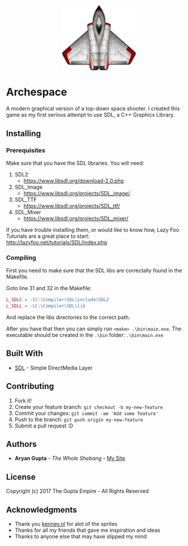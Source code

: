 <p align="center">
  <img src="res/icon.png" alt="Program Icon" width="200"/>
</p>

# Archespace

A modern graphical version of a top-down space shooter. I created this game as my first serious attempt to use SDL, a C++ Graphics Library. 

## Installing

### Prerequisites

Make sure that you have the SDL libraries. You will need:
1. SDL2
    * https://www.libsdl.org/download-2.0.php
2. SDL_Image
    * https://www.libsdl.org/projects/SDL_image/
3. SDL_TTF
    * https://www.libsdl.org/projects/SDL_ttf/
4. SDL_Mixer
    * https://www.libsdl.org/projects/SDL_mixer/
  
If you have trouble installing them, or would like to know how, Lazy Foo Tuturials are a great place to start: http://lazyfoo.net/tutorials/SDL/index.php 

### Compiling

First you need to make sure that the SDL libs are correctally found in the Makefile. 

Goto line 31 and 32 in the Makefile:
``` Makefile
L_SDLC = -IC:\Compiler\SDL\include\SDL2 
L_SDLL = -LC:\Compiler\SDL\lib
```
And replace the libs directories to the correct path. 

After you have that then you can simply run `<make> .\bin\main.exe`. The executable should be created in the `.\bin` folder: `.\bin\main.exe`

## Built With

* [SDL](https://www.libsdl.org/) - Simple DirectMedia Layer

## Contributing

1. Fork it!
2. Create your feature branch: `git checkout -b my-new-feature`
3. Commit your changes: `git commit -am 'Add some feature'`
4. Push to the branch: `git push origin my-new-feature`
5. Submit a pull request :D

## Authors

* **Aryan Gupta** - *The Whole Shebang* - [My Site](https://theguptaempire.net)

## License

Copyright (c) 2017 The Gupta Empire - All Rights Reserved

## Acknowledgments

* Thank you [kenney.nl](https://kenney.nl/) for alot of the sprites
* Thanks for all my friends that gave me inspiration and ideas
* Thanks to anyone else that may have slipped my mind
